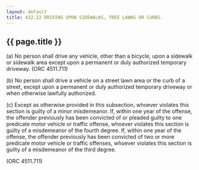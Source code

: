 ---
layout: default 
title: 432.22 DRIVING UPON SIDEWALKS, TREE LAWNS OR CURBS.---

{{ page.title }}
----------------

​(a) No person shall drive any vehicle, other than a bicycle, upon a
sidewalk or sidewalk area except upon a permanent or duly authorized
temporary driveway. (ORC 4511.711)

​(b) No person shall drive a vehicle on a street lawn area or the curb
of a street, except upon a permanent or duly authorized temporary
driveway or when otherwise lawfully authorized.

​(c) Except as otherwise provided in this subsection, whoever violates
this section is guilty of a minor misdemeanor. If, within one year of
the offense, the offender previously has been convicted of or pleaded
guilty to one predicate motor vehicle or traffic offense, whoever
violates this section is guilty of a misdemeanor of the fourth degree.
If, within one year of the offense, the offender previously has been
convicted of two or more predicate motor vehicle or traffic offenses,
whoever violates this section is guilty of a misdemeanor of the third
degree.

(ORC 4511.711)
